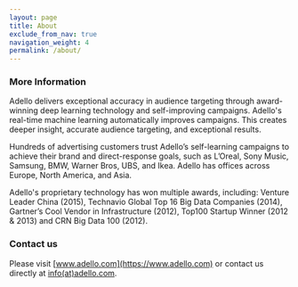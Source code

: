 ```yaml
---
layout: page
title: About
exclude_from_nav: true
navigation_weight: 4
permalink: /about/
---
```




### More Information

Adello delivers exceptional accuracy in audience targeting through award-winning deep learning technology and self-improving campaigns. Adello's real-time machine learning automatically improves campaigns. This creates deeper insight, accurate audience targeting, and exceptional results.

Hundreds of advertising customers trust Adello’s self-learning campaigns to achieve their brand and direct-response goals, such as L’Oreal, Sony Music, Samsung, BMW, Warner Bros, UBS, and Ikea. Adello has offices across Europe, North America, and Asia.

Adello's proprietary technology has won multiple awards, including: Venture Leader China (2015), Technavio Global Top 16 Big Data Companies (2014), Gartner’s Cool Vendor in Infrastructure (2012), Top100 Startup Winner (2012 & 2013) and  CRN Big Data 100 (2012). 

### Contact us

Please visit [www.adello.com](https://www.adello.com) or contact us directly at [info(at)adello.com](mailto:info@adello.com).
